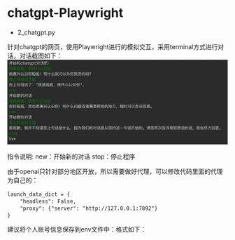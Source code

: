 # chatgpt-Playwright

- 2_chatgpt.py

针对chatgpt的网页，使用Playwright进行的模拟交互，采用terminal方式进行对话，对话截图如下：
![img.png](doc/photo/img.png)

指令说明:
new：开始新的对话
stop：停止程序

由于openai只针对部分地区开放，所以需要做好代理，可以修改代码里面的代理为自己的：
```angular2html
launch_data_dict = {
    "headless": False,
    "proxy": {"server": "http://127.0.0.1:7892"}
}
```

建议将个人账号信息保存到env文件中：格式如下：
